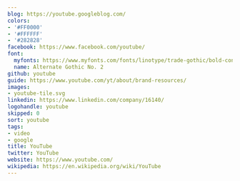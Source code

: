 ```yaml
---
blog: https://youtube.googleblog.com/
colors:
- '#FF0000'
- '#FFFFFF'
- '#282828'
facebook: https://www.facebook.com/youtube/
font:
  myfonts: https://www.myfonts.com/fonts/linotype/trade-gothic/bold-condensed-no-20-63882/
  name: Alternate Gothic No. 2
github: youtube
guide: https://www.youtube.com/yt/about/brand-resources/
images:
- youtube-tile.svg
linkedin: https://www.linkedin.com/company/16140/
logohandle: youtube
skipped: 0
sort: youtube
tags:
- video
- google
title: YouTube
twitter: YouTube
website: https://www.youtube.com/
wikipedia: https://en.wikipedia.org/wiki/YouTube
---
```

